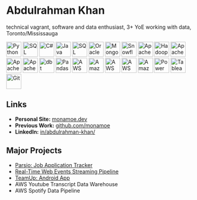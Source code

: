 # Abdulrahman Khan
technical vagrant, software and data enthusiast, 3+ YoE working with data, Toronto/Mississauga

<img src="https://github.com/user-attachments/assets/227d0369-30d9-4ee8-a295-8b2a225f1f08" alt="Python" width="40" height="40" />
<img src="https://github.com/user-attachments/assets/cdc8480d-2cc9-4764-abcf-5fd1586a2f9b" alt="SQL" width="40" height="40" />
<img src="https://github.com/user-attachments/assets/8ef69bf7-dc3d-41f4-a60c-4536b1edfc91" alt="C#" width="40" height="40" />
<img src="https://github.com/user-attachments/assets/b7749d2c-c2a3-4a37-9b7e-62e0cbcae834" alt="Java" width="40" height="40" />
<img src="https://github.com/user-attachments/assets/4fec6f8c-eba4-4d90-87a3-0ab747af8a2e" alt="SQL Server" width="40" height="40" />
<img src="https://github.com/user-attachments/assets/0211589d-54dc-4a18-9734-7fac7773775e" alt="Oracle" width="40" height="40" />
<img src="https://github.com/user-attachments/assets/8678af0f-bd4d-4552-a57a-ba40f2404d47" alt="MongoDB" width="40" height="40" />
<img src="https://github.com/user-attachments/assets/ce3cf658-dc64-49a6-849a-10c8fb1700fb" alt="Snowflake" width="40" height="40" />
<img src="https://github.com/user-attachments/assets/4524eb6e-0322-45c3-ac06-72bd8e4a14c6" alt="Apache Spark" width="40" height="40" />
<img src="https://github.com/user-attachments/assets/3de0f7e8-b0cd-4032-99da-023c89cb77b6" alt="Hadoop" width="40" height="40" />
<img src="https://github.com/user-attachments/assets/8ba9e14b-d1be-4b5f-9627-cb1e6a35c4fa" alt="Apache Kafka" width="40" height="40" />
<img src="https://github.com/user-attachments/assets/e52c2b58-e693-4be2-808c-e06545971889" alt="Apache Flink" width="40" height="40" />
<img src="https://github.com/user-attachments/assets/0fb87456-1e83-4197-9bd6-64467fff0a04" alt="Apache Airflow" width="40" height="40" />
<img src="https://github.com/user-attachments/assets/5c8f7429-ed88-4be3-8758-ffbe1b776c65" alt="dbt" width="40" height="40" />
<img src="https://github.com/user-attachments/assets/758f0f5a-a411-4bbb-b39b-1fe044acdf15" alt="Pandas" width="40" height="40" />
<img src="https://github.com/user-attachments/assets/95d03c26-ed1f-4c3a-9181-44907d9b6819" alt="AWS" width="40" height="40" />
<img src="https://github.com/user-attachments/assets/686de66b-be73-46dd-b985-b4ba9976a349" alt="Amazon S3" width="40" height="40" />
<img src="https://github.com/user-attachments/assets/0ca43d7b-943f-47da-95db-84ba6144078b" alt="AWS Athena" width="40" height="40" />
<img src="https://github.com/user-attachments/assets/418fcfb3-d697-4c2f-ae3c-ee02ee47a7db" alt="AWS Glue" width="40" height="40" />
<img src="https://github.com/user-attachments/assets/2c39be2d-69f8-4d91-9f9f-861a04852cf9" alt="Amazon Kinesis" width="40" height="40" />
<img src="https://github.com/user-attachments/assets/808c1939-70eb-4f0e-82dd-c6b2d770bcf5" alt="Power BI" width="40" height="40" />
<img src="https://github.com/user-attachments/assets/d0afff94-69f3-4f72-b61b-e52d7fc714d3" alt="Tableau" width="40" height="40" />
<img src="https://github.com/user-attachments/assets/c9820f9d-8b69-4da6-ba7a-6e78b9ddd069" alt="Git" width="40" height="40" />


## Links

- **Personal Site:** [monamoe.dev](https://monamoe.dev/)
- **Previous Work:** [github.com/monamoe](https://github.com/monamoe)
- **LinkedIn:** [in/abdulrahman-khan/](https://www.linkedin.com/in/abdulrahman-khan/)

## Major Projects

- [Parsio: Job Application Tracker](https://github.com/abdulrahman-khan/Parsio)
- [Real-Time Web Events Streaming Pipeline](https://github.com/abdulrahman-khan/Real-Time-Web-Events-Pipeline)
- [TeamUp: Android App](https://github.com/monamoe/TeamUp)
- AWS Youtube Transcript Data Warehouse
- AWS Spotify Data Pipeline

